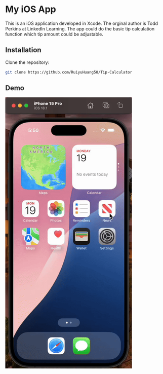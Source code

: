 # My iOS App

This is an iOS application developed in Xcode. The orginal author is Todd Perkins at LinkedIn Learning.
The app could do the basic tip calculation function which tip amount could be adjustable.

## Installation

Clone the repository:
```bash
git clone https://github.com/RuiyuHuang50/Tip-Calculator
```
## Demo
![App Demo](https://github.com/RuiyuHuang50/Tip-Calculator/blob/main/Tipcalculator-demo.gif)
